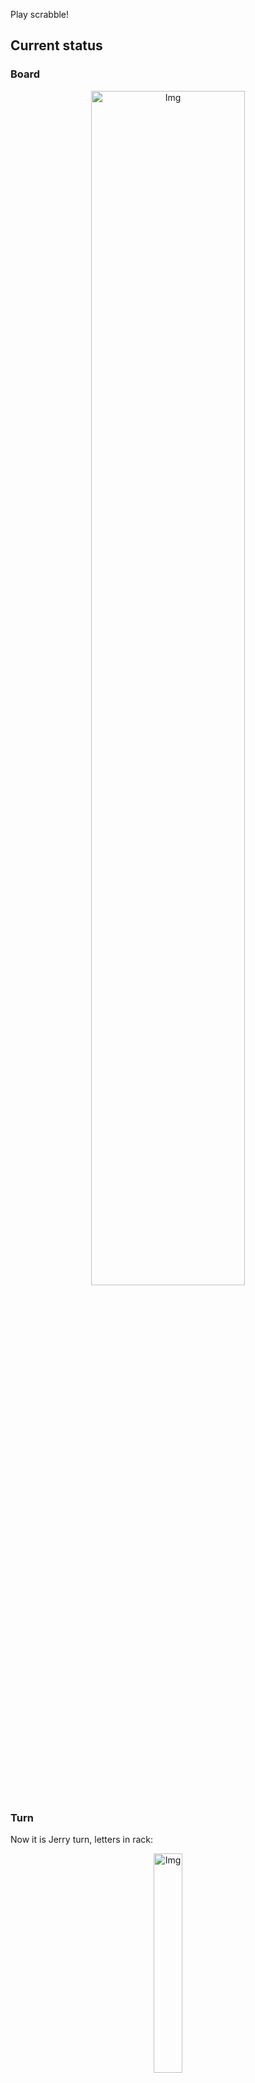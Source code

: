 
Play scrabble!
## Current status
### Board
<p align="center">
<img src="https://raw.githubusercontent.com/radosz99/radosz99/main/board.png" width=70% alt="Img"/>
    </p>
    
### Turn
Now it is Jerry turn, letters in rack:
<p align="center">
<img src="https://raw.githubusercontent.com/radosz99/radosz99/main/rack.png" width=30% alt="Img"/>
</p>

### Game score
| Id | Player name | Points |
  | - | - | - |  
|0 | Tom | 163
|1 | Jerry | 192
## Make the move
Make the move and insert the letters by creating an [issue](https://github.com/radosz99/radosz99/issues/new?title=scrabble%7Cmove%7C7%3AA%3ARIDE&body=Just+push+%27Submit+new+issue%27+or+update+with+your+move.) according to the rules or...

## Possibly best moves  
Are you sure? :smiling_imp: :smiling_imp: :smiling_imp:
<details>
  <summary>Spoiler warning!</summary>
  
  | Id | Move | Issue link | Points |
  | - | - | - | - |  
|1| E:9:mho | [scrabble&#124;move&#124;E:9:mho](https://github.com/radosz99/radosz99/issues/new?title=scrabble%7Cmove%7CE%3A9%3Amho&body=Just+push+%27Submit+new+issue%27+or+update+with+your+move.) | 16 
|2| E:10:hom | [scrabble&#124;move&#124;E:10:hom](https://github.com/radosz99/radosz99/issues/new?title=scrabble%7Cmove%7CE%3A10%3Ahom&body=Just+push+%27Submit+new+issue%27+or+update+with+your+move.) | 16 
|3| D:6:ihrams | [scrabble&#124;move&#124;D:6:ihrams](https://github.com/radosz99/radosz99/issues/new?title=scrabble%7Cmove%7CD%3A6%3Aihrams&body=Just+push+%27Submit+new+issue%27+or+update+with+your+move.) | 15 
|4| F:9:mak | [scrabble&#124;move&#124;F:9:mak](https://github.com/radosz99/radosz99/issues/new?title=scrabble%7Cmove%7CF%3A9%3Amak&body=Just+push+%27Submit+new+issue%27+or+update+with+your+move.) | 15 
|5| E:8:maror | [scrabble&#124;move&#124;E:8:maror](https://github.com/radosz99/radosz99/issues/new?title=scrabble%7Cmove%7CE%3A8%3Amaror&body=Just+push+%27Submit+new+issue%27+or+update+with+your+move.) | 14 
|6| E:8:armor | [scrabble&#124;move&#124;E:8:armor](https://github.com/radosz99/radosz99/issues/new?title=scrabble%7Cmove%7CE%3A8%3Aarmor&body=Just+push+%27Submit+new+issue%27+or+update+with+your+move.) | 14 
|7| E:8:haro | [scrabble&#124;move&#124;E:8:haro](https://github.com/radosz99/radosz99/issues/new?title=scrabble%7Cmove%7CE%3A8%3Aharo&body=Just+push+%27Submit+new+issue%27+or+update+with+your+move.) | 14 
|8| D:7:marish | [scrabble&#124;move&#124;D:7:marish](https://github.com/radosz99/radosz99/issues/new?title=scrabble%7Cmove%7CD%3A7%3Amarish&body=Just+push+%27Submit+new+issue%27+or+update+with+your+move.) | 14 
|9| D:7:harms | [scrabble&#124;move&#124;D:7:harms](https://github.com/radosz99/radosz99/issues/new?title=scrabble%7Cmove%7CD%3A7%3Aharms&body=Just+push+%27Submit+new+issue%27+or+update+with+your+move.) | 14 
|10| E:9:hioi | [scrabble&#124;move&#124;E:9:hioi](https://github.com/radosz99/radosz99/issues/new?title=scrabble%7Cmove%7CE%3A9%3Ahioi&body=Just+push+%27Submit+new+issue%27+or+update+with+your+move.) | 14 
</details>
    
## Latest moves

| Id | Type | Move / Letters to replace | Created words / New letters | Date | Points | Player | Who |
| - | - | - | - | - | - | - | - |
|12| INSERT | 11:D:sokah | ['SOKAH'] | 11/24/2022, 13:21:05 | 24 | Tom | [radosz99](github.com/radosz99) |
|11| INSERT | H:10:thali | ['THALI'] | 11/24/2022, 13:14:44 | 36 | Jerry | [radosz99](github.com/radosz99) |
|10| INSERT | 13:F:belie | ['BELIE'] | 11/24/2022, 12:59:00 | 13 | Tom | [radosz99](github.com/radosz99) |
|9| INSERT | J:12:eel | ['EEL'] | 11/24/2022, 12:57:25 | 5 | Jerry | [radosz99](github.com/radosz99) |
|8| INSERT | 14:J:loupen | ['LOUPEN'] | 11/24/2022, 12:55:43 | 27 | Tom | [radosz99](github.com/radosz99) |
|7| INSERT | M:11:quep | ['QUEP'] | 11/24/2022, 12:29:51 | 30 | Jerry | [radosz99](github.com/radosz99) |
|6| INSERT | 11:K:suq | ['SUQ'] | 11/24/2022, 12:27:31 | 24 | Tom | [radosz99](github.com/radosz99) |
|5| INSERT | O:6:toison | ['TOISON'] | 11/24/2022, 12:26:55 | 21 | Jerry | [radosz99](github.com/radosz99) |
|4| INSERT | 9:J:decoys | ['DECOYS'] | 11/24/2022, 12:24:38 | 24 | Tom | [radosz99](github.com/radosz99) |
|3| INSERT | H:6:owe | ['OWE'] | 11/24/2022, 12:06:20 | 6 | Jerry | [radosz99](github.com/radosz99) |
|2| INSERT | 5:J:jaw | ['JAW'] | 11/24/2022, 12:05:11 | 29 | Tom | [radosz99](github.com/radosz99) |
|1| INSERT | K:4:garbless | ['GARBLESS'] | 11/24/2022, 12:01:06 | 94 | Jerry | [radosz99](github.com/radosz99) |
|0| INSERT | 7:H:wemb | ['WEMB'] | 11/24/2022, 11:59:20 | 22 | Tom | [radosz99](github.com/radosz99) |